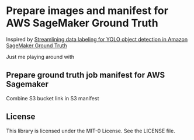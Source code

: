 # Prepare images and manifest for AWS SageMaker Ground Truth

Inspired by [Streamlining data labeling for YOLO object detection in Amazon SageMaker Ground Truth](https://aws.amazon.com/blogs/machine-learning/streamlining-data-labeling-for-yolo-object-detection-in-amazon-sagemaker-ground-truth/)

Just me playing around with 


## Prepare ground truth job manifest for AWS Sagemaker

Combine S3 bucket link in S3 manifest

## License

This library is licensed under the MIT-0 License. See the LICENSE file.

